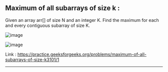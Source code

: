 ## Maximum of all subarrays of size k :
Given an array arr[] of size N and an integer K. Find the maximum for each and every contiguous subarray of size K.

![image](https://user-images.githubusercontent.com/23376002/158162370-ba398777-f6c5-4be9-8ea0-1a8de01fedf9.png)

![image](https://user-images.githubusercontent.com/23376002/158162427-92cea903-8948-4e63-b6a3-8bac34a54934.png)

Link : https://practice.geeksforgeeks.org/problems/maximum-of-all-subarrays-of-size-k3101/1


-------------------------------------------------------------------------------------------------------------------------------------------------------



